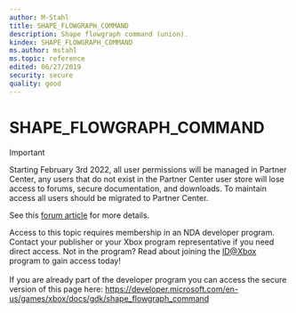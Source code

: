 ```yaml
---
author: M-Stahl
title: SHAPE_FLOWGRAPH_COMMAND
description: Shape flowgraph command (union).
kindex: SHAPE_FLOWGRAPH_COMMAND
ms.author: mstahl
ms.topic: reference
edited: 06/27/2019
security: secure
quality: good
---
```


# SHAPE_FLOWGRAPH_COMMAND
> [!IMPORTANT]
> Starting February 3rd 2022, all user permissions will be managed in Partner Center, any users that do not exist in the Partner Center user store will lose access to forums, secure documentation, and downloads. To maintain access all users should be migrated to Partner Center. <p></p>See this <a href="https://forums.xboxlive.com/articles/132187/breaking-change-user-access-for-forums-secure-docu.html">forum article</a> for more details.  

 Access to this topic requires membership in an NDA developer program. Contact your publisher or your Xbox program representative if you need direct access. Not in the program? Read about joining the <a href="https://www.xbox.com/Developers/id">ID@Xbox</a> program to gain access today!  <br/><br/>If you are already part of the developer program you can access the secure version of this page here: <a target="_blank" href="https://developer.microsoft.com/en-us/games/xbox/docs/gdk/shape_flowgraph_command">https://developer.microsoft.com/en-us/games/xbox/docs/gdk/shape_flowgraph_command</a>